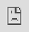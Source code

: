 ```yaml
---
layout: default
permalink: /projects/smashtrash/
---
```

{% include project-back.html %}

# Super Smash Trash

### 2024.01. - MIT Reality Hack

MR game created at the <a href ="https://www.mitrealityhack.com/" target="_blank">MIT Reality Hack 2024</a> (25.01 - 29.01, USA) \| Meta Quest 2 & 3 

**Technologies:** Unity, C#, Meta Presence Platform, ShapesXR

Super Smash Trash is a game built during the 2024 MIT Reality Hack. As part of the Living Harmony track, Super Smash Trash is designed to help people visualize the amount of waste they generate, and experience how seemingly minor decisions can compound over a great amount of people. Featuring a physical controller that mirrors the one used in gameplay, Super Smash Trash is an experience that is immersive physically as well as through visuals and audio.

Grab your trusty physical controller: a trash bag — and try to catch the trash falling from the heavens, before it hits the ground!

With each round, the trash increases by the amount of trash an additional person produces per day. How low can you survive in this infinite game mode?

You want to reduce the amount falling from the sky? Try to catch the power-ups— these are reusable products which can replace the disposable products and stop them from being added to the trash. Some amount of waste is inevitable, but by using reusable items whenever possible, we can greatly reduce the amount of trash we generate.

<div class="video">
    <iframe src="https://www.youtube.com/embed/KQxUn8RIQaU?si=Mslwp2DL1JseVdUC" 
            style="position:absolute;top:0;left:0;width:100%;height:100%;" 
            frameborder="0" 
            allow="autoplay; fullscreen; picture-in-picture" 
            allowfullscreen>
    </iframe>
</div>

**Hackers:** Anna Buchele, Phillip Cherner, Laura Magdaleno Amaro, Roshan Mohan & Markus Sauerbeck


{% include image-gallery.html folder="/uploads/smashtrash/" %}


<script src="https://player.vimeo.com/api/player.js"></script>